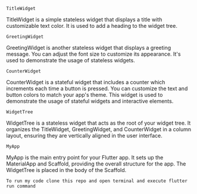 
    TitleWidget
TitleWidget is a simple stateless widget that displays a title with customizable text color. It is used to add a heading
to the widget tree.

    GreetingWidget
GreetingWidget is another stateless widget that displays a greeting message. You can adjust the font size to customize
its appearance. It's used to demonstrate the usage of stateless widgets.

    CounterWidget
CounterWidget is a stateful widget that includes a counter which increments each time a button is pressed. You can
customize the text and button colors to match your app's theme. This widget is used to demonstrate the usage of stateful
widgets and interactive elements.

    WidgetTree
WidgetTree is a stateless widget that acts as the root of your widget tree. It organizes the TitleWidget,
GreetingWidget, and CounterWidget in a column layout, ensuring they are vertically aligned in the user interface.

    MyApp
MyApp is the main entry point for your Flutter app. It sets up the MaterialApp and Scaffold, providing the overall
structure for the app. The WidgetTree is placed in the body of the Scaffold.

    To run my code clone this repo and open terminal and execute flutter run command